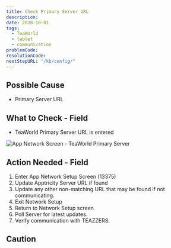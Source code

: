 ```yaml
---
title: Check Primary Server URL
description:
date: 2020-10-01
tags:
  - TeaWorld
  - tablet
  - communication
problemCode: 
resolutionCode: 
nextStepURL: "/kb/config/"
---
```

## Possible Cause

- Primary Server URL 

## What to Check - Field

- TeaWorld Primary Server URL is entered

![App Network Screen - TeaWorld Primary Server](/images/app-network-setup-primary-server-tea-world.png)

## Action Needed - Field

1) Enter App Network Setup Screen (13375)
2) Update Apptricity Server URL if found
3) Update any other non-matching URL that may be found if not communicating.
4) Exit Network Setup
5) Return to Network Setup screen
6) Poll Server for latest updates.
7) Verify communication with TEAZZERS.

## Caution
